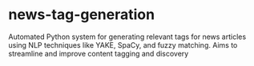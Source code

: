 # news-tag-generation
Automated Python system for generating relevant tags for news articles using NLP techniques like YAKE, SpaCy, and fuzzy matching. Aims to streamline and improve content tagging and discovery
